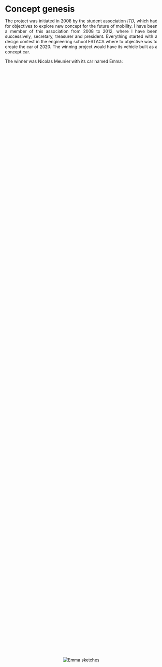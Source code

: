 <!--
.. title: Emma
.. slug: emma
.. date: 2019-10-31 15:57:03 UTC+08:00
.. tags: 
.. category: 
.. link: 
.. description: Emma: an urban electric vehicle
.. type: text
-->

<style>
* {
    margin: 0;
    padding: 0;
}
.imgbox {
    display: grid;
    height: 100%;
}
.center-fit {
    max-width: 100%;
    max-height: 100vh;
    margin: auto;
}
.center-fit-small {
    max-width: 70%;
    max-height: 100vh;
    margin: auto;
}

</style>
<style type="text/css">
    #gallery_container {
        position: relative;
    }
    .image-block {
        position: absolute;
    }
</style>



<h1> Concept genesis </h1>

<p style="text-align: justify; text-justify: inter-word;">
The project was initiated in 2008 by the student association <i>ITD</i>, which had for objectives to explore new concept for the future of mobility. I have been a member of this association from 2008 to 2012, where I have been successively, secretary, treasurer and president. 
Everything started with a design contest in the engineering school ESTACA where to objective was to create the car of 2020. The winning project would have its vehicle built as a concept car.
</p>

The winner was Nicolas Meunier with its car named Emma:

<div class="imgbox">
	<img class="center-fit-small" src="/files/Emma_prj/Emma_drawing.png" alt="Emma sketches"/>
</div>
<br/>

<p style="text-align: justify; text-justify: inter-word;">
His concept was inspired by the Peel P50, the smallest car in the world according to Top Gear (<a href="https://youtu.be/dJfSS0ZXYdo" target="_blank"> youtube link</a>). It was designed to be an electric urban car. It won the contest as it was innovative idea and was a great challenge from an engineering point of view. 
As a reminder, the Renault Twizy was not out and its conception had not even started as well.

The objective was then for us to build this vehicle with the aim to be as close as possible as what the real vehicle could be. Sure some limitations due to the limited ressources at our disposal were obvious. But we intended to build a functional vehicle, the closest as possible to a commercialized one.
</p>

<h1> Engineering conception </h1>


<h1> Frame welding </h1>

<h3> Main frame </h3>
<p style="text-align: justify; text-justify: inter-word;">
From the CAD design, we cut, bent and weld tubes to realize the frame.
</p>

<div id="gallery_container"></div>
<div class="rows">
    <ul class="thumbnails">	
	<a href="/galleries/Frame/photo.jpg" class="thumbnail image-reference" >
            <img src="/galleries/Frame/photo.thumbnail.jpg" alt="Front part which should hold the front wheel"></a>
	<a href="/galleries/Frame/DSC00313.JPG" class="thumbnail image-reference" >
            <img src="/galleries/Frame/DSC00313.thumbnail.JPG" height="135px" alt="Frame in the middle of the process on top of the marble" style="margin: 1px 0px"></a>
	<a href="/galleries/Frame/DSC00318.JPG" class="thumbnail image-reference" >
            <img src="/galleries/Frame/DSC00318.thumbnail.JPG" height="135px" alt="Display of the archs' welding setup" style="margin: 1px 0px"></a>
	<a href="/galleries/Frame/DSC00392.JPG" class="thumbnail image-reference" >
            <img src="/galleries/Frame/DSC00392.thumbnail.JPG" height="135px" alt="Link of the wing arm with the frame" style="margin: 1px 0px"></a>
	<a href="/galleries/Frame/DSC00390.JPG" class="thumbnail image-reference" >
            <img src="/galleries/Frame/DSC00390.thumbnail.JPG" height="135px" alt="Side view of the frame" style="margin: 1px 0px"></a>
	<a href="/galleries/Frame/index.html" class="thumbnail image-reference" >
            <img src="/files/Useful_pics/More_pic.png" alt="Link to the gallery" style="margin: 1px 0px"></a>
</ul>
</div>

<h3> Swing arm </h3>
<p style="text-align: justify; text-justify: inter-word;">
The idea was integrate all the powertrain the closest to the rear wheel to provide as much space in the vehicle as possible.
We finally chose to put everything on the swing arm as it was the easiest from a vehicle architecture point of view. It had also the advantage of reducing the complexity for the chain setup and maintenance. Although from a vehicle dynamics point of view, it is obviously not the right choice given the amount of unsuspended mass. But it was a compromise we accepted for a concept car.
Therefore, the swing arm was designed to receive the electric motor, the CVT and the gear reducer. 
</p>

<div id="gallery_container"></div>
<div class="rows">
    <ul class="thumbnails">	
	<a href="/galleries/Integration_GMP/DSCF0068.JPG" class="thumbnail image-reference" >
            <img src="/galleries/Integration_GMP/DSCF0068.thumbnail.JPG" alt="Cutting some metals with an angle grinder"></a>
	<a href="/galleries/Integration_GMP/DSCF0058.JPG" class="thumbnail image-reference" >
            <img src="/galleries/Integration_GMP/DSCF0058.thumbnail.JPG" height="135px" alt="Welding of stiffeners on the motor supporting plate" style="margin: 1px 0px"></a>
	<a href="/galleries/Integration_GMP/DSCF0078.JPG" class="thumbnail image-reference" >
            <img src="/galleries/Integration_GMP/DSCF0078.thumbnail.JPG" height="135px" alt="Swing arm finished" style="margin: 1px 0px"></a>
	<a href="/galleries/Integration_GMP/DSCF0400.JPG" class="thumbnail image-reference" >
            <img src="/galleries/Integration_GMP/DSCF0400.thumbnail.JPG" height="135px" alt="Swing arm painted and equipped with all the components" style="margin: 1px 0px"></a>
	<a href="/galleries/Integration_GMP/DSCF0402.JPG" class="thumbnail image-reference" >
            <img src="/galleries/Integration_GMP/DSCF0402.thumbnail.JPG" height="135px" alt="Powertrain assembled on the swing arm" style="margin: 1px 0px"></a>
	<a href="/galleries/Integration_GMP/index.html" class="thumbnail image-reference" >
            <img src="/files/Useful_pics/More_pic.png" alt="Link to the gallery" style="margin: 1px 0px"></a>
</ul>
</div>

<h1> Creation of the Body Master </h1>
<p style="text-align: justify; text-justify: inter-word;">
The bodywork started with the installation of wooden boxes, fixed to the the frame. The idea was to creatte the boday around the frame to be sure it will fit. Indeed, it was possible to check the suspension wheel course and make sure any body parts were in the way.
</p>

<div id="gallery_container"></div>
<div class="rows">
    <ul class="thumbnails">	
	<a href="/galleries/Bodywork_Wood/Front_box.jpg" class="thumbnail image-reference" >
            <img src="/galleries/Bodywork_Wood/Front_box.thumbnail.jpg" alt="Front wooden box"></a>
	<a href="/galleries/Bodywork_Wood/Wooden_bottom_box.jpg" class="thumbnail image-reference" >
            <img src="/galleries/Bodywork_Wood/Wooden_bottom_box.thumbnail.jpg" alt="Bottom wooden box"></a>
	<a href="/galleries/Bodywork_Wood/Wooden_main_box.jpg" class="thumbnail image-reference" >
            <img src="/galleries/Bodywork_Wood/Wooden_main_box.thumbnail.jpg" alt="Main volume"></a>
	<a href="/galleries/Bodywork_Wood/Wooden_back_box.jpg" class="thumbnail image-reference" >
            <img src="/galleries/Bodywork_Wood/Wooden_back_box.thumbnail.jpg" alt="Back wooden box "></a>
	<a href="/galleries/Bodywork_Wood/Side_view.jpg" class="thumbnail image-reference" >
            <img src="/galleries/Bodywork_Wood/Side_view.thumbnail.jpg" alt="Three-quarters_view, wooden boxes inside the frame"></a>
	<a href="/galleries/Bodywork_Wood/Three-quarters_view.jpg" class="thumbnail image-reference" >
            <img src="/galleries/Bodywork_Wood/Three-quarters_view.thumbnail.jpg" alt="Side_view, wooden boxes inside the frame"></a>
</ul>
</div>

<p style="text-align: justify; text-justify: inter-word;">
Second phase of the master's creation was to cut layers of foam according to body sections. First, the sections, previously prepared on CAD, were printed on paper and cut. They were then drawn on a first layer of foam. Then, each layer were doubled to get the symetrical section at each cut. A rough section cutting was made with a band saw and finished precisely with a lathe-mounted disk sander.
As it was chosen to build the master around the frame to make sure that it will fit in the end, a long session of adjustment of the sections were made manually to allow them to fit onto the wooden boxes. Then, a first squeezing of the section was made to make sure evyrthing fits and being able to mark the position of the sections on the wood. Then, one by one were glued on the wooden boxes with putty. In this phase, a setting plate was made to provide a reference for the curve of the body. It was useful to make sure the sections are well placed and also to have a reference later during the sanding.
</p>


<div id="gallery_container"></div>
<div class="rows">
    <ul class="thumbnails">	
	<a href="/galleries/Foam_Sections/DSCF0095.JPG" class="thumbnail image-reference" >
            <img src="/galleries/Foam_Sections/DSCF0095.thumbnail.JPG" height="135px" alt="Drawings of the body with the sections, side and top view" style="margin: 1px 0px"></a>
	<a href="/galleries/Foam_Sections/DSCF0089.JPG" class="thumbnail image-reference" >
            <img src="/galleries/Foam_Sections/DSCF0089.thumbnail.JPG" alt="Section drawn on the foam" style="margin: 1px 0px"></a>
	<a href="/galleries/Foam_Sections/DSCF0123.JPG" class="thumbnail image-reference" >
            <img src="/galleries/Foam_Sections/DSCF0123.thumbnail.JPG" alt="Foam sections prepared and attached by pairs to provide symetrical sides" style="margin: 1px 0px"></a>
	<a href="/galleries/Foam_Sections/DSCF0131.JPG" class="thumbnail image-reference" >
            <img src="/galleries/Foam_Sections/DSCF0131.thumbnail.JPG" alt="Rough cut of the sections with the band saw"style="margin: 1px 0px"></a>
	<a href="/galleries/Foam_Sections/DSCF0160.JPG" class="thumbnail image-reference" >
            <img src="/galleries/Foam_Sections/DSCF0160.thumbnail.JPG" alt="Finishing the sections with lathe-mounted disk sander"></a>
	<a href="/galleries/Foam_Sections/DSCF0137.JPG" class="thumbnail image-reference" >
            <img src="/galleries/Foam_Sections/DSCF0137.thumbnail.JPG" alt="First positionning of the side sections"></a>
	<a href="/galleries/Foam_Sections/DSCF0204.JPG" class="thumbnail image-reference" >
            <img src="/galleries/Foam_Sections/DSCF0204.thumbnail.JPG" alt="Most of the sections are ready and fit on the frame"></a>
	<a href="/galleries/Foam_Sections/DSCF0220.JPG" class="thumbnail image-reference" >
            <img src="/galleries/Foam_Sections/DSCF0220.thumbnail.JPG" alt="Preparation of the putty to do the collage"></a>
	<a href="/galleries/Foam_Sections/DSCF0226.JPG" class="thumbnail image-reference" >
            <img src="/galleries/Foam_Sections/DSCF0226.thumbnail.JPG" alt="After being placed on the frame, the sections are maintained together during the drying of the putty"></a>
	<a href="/galleries/Foam_Sections/DSCF0302.JPG" class="thumbnail image-reference" >
            <img src="/galleries/Foam_Sections/DSCF0302.thumbnail.JPG" height="135px" alt="All the sections are fixed one to another (1)"></a>
	<a href="/galleries/Foam_Sections/DSCF0298.JPG" class="thumbnail image-reference" >
            <img src="/galleries/Foam_Sections/DSCF0298.thumbnail.JPG" alt="All the sections are fixed one to another (2)" style="margin: 1px 0px"></a>
	<a href="/galleries/Foam_Sections/index.html" class="thumbnail image-reference" >
            <img src="/files/Useful_pics/More_pic.png" alt="Link to the gallery" style="margin: 1px 0px"></a>
</ul>
</div>

<p style="text-align: justify; text-justify: inter-word;">
Third phase consists in the sanding of the foam, to create the final shape of the body. The blue and black paint are here to highlight the part to sand, as the two neighboring sections should be continuous.
</p>

<div id="gallery_container"></div>
<div class="rows">
    <ul class="thumbnails">	
	<a href="/galleries/Foam_sanding/DSCF0326.JPG" class="thumbnail image-reference" >
            <img src="/galleries/Foam_sanding/DSCF0326.thumbnail.JPG" height="135px" alt="Left side view, half sanding" style="margin: 1px 0px"></a>
	<a href="/galleries/Foam_sanding/DSCF0324.JPG" class="thumbnail image-reference" >
            <img src="/galleries/Foam_sanding/DSCF0324.thumbnail.JPG" alt="Back view, half sanding" style="margin: 1px 0px"></a>
	<a href="/galleries/Foam_sanding/DSCF0333.JPG" class="thumbnail image-reference" >
            <img src="/galleries/Foam_sanding/DSCF0333.thumbnail.JPG" alt="Front view in the middle of the sanding process" style="margin: 1px 0px"></a>
	<a href="/galleries/Foam_sanding/DSCF0342.JPG" class="thumbnail image-reference" >
            <img src="/galleries/Foam_sanding/DSCF0342.thumbnail.JPG" alt="Front view" style="margin: 1px 0px"></a>
	<a href="/galleries/Foam_sanding/DSCF0350.JPG" class="thumbnail image-reference" >
            <img src="/galleries/Foam_sanding/DSCF0350.thumbnail.JPG" alt="Side view at the end of sanding" style="margin: 1px 0px"></a>
	<a href="/galleries/Foam_sanding/index.html" class="thumbnail image-reference" >
            <img src="/files/Useful_pics/More_pic.png" alt="Link to the gallery" style="margin: 1px 0px"></a>
</ul>
</div>

<p style="text-align: justify; text-justify: inter-word;">
After the shape of the body was finalized, a layer of glass fiber was applied on the foam. The objective was to have a robust master to create the mold of the body. A copy of the windshield in resin was also made to avoid modeling this part in the foam. 
First, putty has been applied on the section's junctions to make sure that they are not seen on the master. Then, glassfiber layers were cutted and placed on the different surfaces of the vehicule. The resin was applied and debubblizer was used to remove any potential air bubbles. The resin application should be fast to have a uniform thickness. 
</p>

<div id="gallery_container"></div>
<div class="rows">
    <ul class="thumbnails">	
	<a href="/galleries/Master_glassfiber/DSCF0359.JPG" class="thumbnail image-reference" >
            <img src="/galleries/Master_glassfiber/DSCF0359.thumbnail.JPG" height="135px" alt="Putty application to mask the sections' junctions (Front)" style="margin: 1px 0px"></a>
	<a href="/galleries/Master_glassfiber/DSCF0370.JPG" class="thumbnail image-reference" >
            <img src="/galleries/Master_glassfiber/DSCF0370.thumbnail.JPG" height="135px" alt="Fiber glass cutted and placed on the hood, roof and hatchback" style="margin: 1px 0px"></a>
	<a href="/galleries/Master_glassfiber/DSCF0372.JPG" class="thumbnail image-reference" >
            <img src="/galleries/Master_glassfiber/DSCF0372.thumbnail.JPG" height="135px" alt="Fiber glass cutted and placed on the hood, roof and hatchback (front)" style="margin: 1px 0px"></a>
	<a href="/galleries/Master_glassfiber/DSCF0386.JPG" class="thumbnail image-reference" >
            <img src="/galleries/Master_glassfiber/DSCF0386.thumbnail.JPG" height="135px" alt="Application of the resin with a brush and debubblizer to remove the air bubbles" style="margin: 1px 0px"></a>
	<a href="/galleries/Master_glassfiber/DSCF0388.JPG" class="thumbnail image-reference" >
            <img src="/galleries/Master_glassfiber/DSCF0388.thumbnail.JPG" height="135px" alt="The resin has been applied, need to wait to dry..." style="margin: 1px 0px"></a>
	<a href="/galleries/Master_glassfiber/index.html" class="thumbnail image-reference" >
            <img src="/files/Useful_pics/More_pic.png" alt="Link to the gallery" style="margin: 1px 0px"></a>
</ul>
</div>

<h1> Public presentation at the Paris Motor Show 2010 </h1>

<p style="text-align: justify; text-justify: inter-word;">
The vehicle was presented for the first time to the public at the Paris Motor Show 2010 on the ESTACA booth. As the fabrication of the Master was longer than expected, a presentation in an intermediate stat was decided. Therefore, the fiberglass was painted in the vehicle color and some tape were placed on the vehicle to highlight the lines. The Powertrain was mounted on the vehicle to give a complete external outlook. 
</p>

<div id="gallery_container"></div>
<div class="rows">
    <ul class="thumbnails">	
	<a href="/galleries/Status_mondial2010/DSCF0436.JPG" class="thumbnail image-reference" >
            <img src="/galleries/Status_mondial2010/DSCF0436.JPG" height="162px" alt="Side of the car" style="margin: 1px 0px"></a>
	<a href="/galleries/Status_mondial2010/DSCF0438.JPG" class="thumbnail image-reference" >
            <img src="/galleries/Status_mondial2010/DSCF0438.JPG" height="162px" alt="Front, with a tentative design of the headlight" style="margin: 1px 0px"></a>
	<a href="/galleries/Status_mondial2010/DSCF0756.JPG" class="thumbnail image-reference" >
            <img src="/galleries/Status_mondial2010/DSCF0756.JPG" height="162px" alt="Side of the car (2)" style="margin: 1px 0px"></a>
	<a href="/galleries/Status_mondial2010/DSCF0755.JPG" class="thumbnail image-reference" >
            <img src="/galleries/Status_mondial2010/DSCF0755.JPG" height="162px" alt="Three quarter back" style="margin: 1px 0px"></a>
	<a href="/galleries/Status_mondial2010/DSCF0754.JPG" class="thumbnail image-reference" >
            <img src="/galleries/Status_mondial2010/DSCF0754.JPG" height="162px" alt="Side of the car (3)" style="margin: 1px 0px"></a>
</ul>
</div>


<h1> Public presentation at the Paris Motor Show 2012 </h1>

<p style="text-align: justify; text-justify: inter-word;">
As the bodywork was completed, the final external look of the car was unveiled at the Paris Motor Show 2012. As a particularity of the car, it had only one door. As a one seater, two are not needed and it simplified the realization of the body, with less moving part to adjust. The lenticular headlights were also installed.
</p>

<div style="width: 100%; display: table;">
    <div style="display: table-row; position: right;">
        <div style="width: 59.16%; display: table-cell;"> 
		<a href="/galleries/Status_mondial2012/P1000910.JPG" class="thumbnail image-reference" title="Three quarter front left">
		    <img src="/galleries/Status_mondial2012/P1000910.JPG" alt="Three quarter front left" style="margin: 2px -4px"></a>
	</div>
        <div style="display: table-cell; vertical-align: top;" > 
		<div id="gallery_container"></div>
		<div class="rows">
		    <ul class="thumbnails">	
			<a href="/galleries/Status_mondial2012/P1000911.JPG" class="thumbnail image-reference" title="Left side with the door">
			    <img src="/galleries/Status_mondial2012/P1000911.JPG" width=48% alt="Left side with the door" style="margin: 1px 0px"></a>
			<a href="/galleries/Status_mondial2012/P1010022.JPG" class="thumbnail image-reference" title="Front">
			    <img src="/galleries/Status_mondial2012/P1010022.JPG" width=48% alt="Front" style="margin: 1px 0px"></a>
			<a href="/galleries/Status_mondial2012/P1000912.JPG" class="thumbnail image-reference" title="Three quarter front right">
			    <img src="/galleries/Status_mondial2012/P1000912.JPG" width=48% alt="Three quarter front right" style="margin: 1px 0px"></a>
			<a href="/galleries/Status_mondial2012/P1000913.JPG" class="thumbnail image-reference" title="Three quarter back right">
			    <img src="/galleries/Status_mondial2012/P1000913.JPG" width=48% alt="Three quarter back right" style="margin: 1px 0px"></a>
			<a href="/galleries/Status_mondial2012/P1010023.JPG" class="thumbnail image-reference" title="Three quarter front left (2)">
			    <img src="/galleries/Status_mondial2012/P1010023.JPG" width=48% alt="Three quarter front left (2)" style="margin: 1px 0px"></a>
			<a href="/galleries/Status_mondial2012/P1010024.JPG" class="thumbnail image-reference" title="Back">
			    <img src="/galleries/Status_mondial2012/P1010024.JPG" width=48% alt="Back"  style="margin: 1px 0px"></a>
		</ul>
		</div>
	</div>
    </div>
</div>


	
<h1> Acknowledgments </h1>

<h3> Partners </h3>

<!--img class="center-fit-small" src="/files/Emma_prj/indus_partners/indus_partners_all.png" alt="logos partners"/-->
<table style="width:100%">
	<tr>
	   <th> <img src="/files/Emma_prj/indus_partners/Estaca.png" width="200" alt="ESTACA logo"/> </th>
	   <th>	<img src="/files/Emma_prj/indus_partners/Gruau.png" width="220" alt="Gruau logo"/> </th>
	   <th>	<img src="/files/Emma_prj/indus_partners/saft.png" width="140" alt="Saft logo"/> </th>
	   <th>	<img src="/files/Emma_prj/indus_partners/CVTech.jpg" width="180" alt="CVTech logo"/> </th>
	</tr>
</table>

<table style="width:100%">
	<tr>
	   <th> <img src="/files/Emma_prj/indus_partners/Sefi.jpg" width="160" alt="Sefi logo"/> </th>
	   <th>	<img src="/files/Emma_prj/indus_partners/FAAR.jpg" width="200" alt="FAAR Industry logo"/> </th>
	   <th>	<img src="/files/Emma_prj/indus_partners/boullier.png" width="160" alt="Ets Boullier logo"/> </th>
	</tr>
</table>

<h3> People involved </h3>

<dl>
  <dt><b>ITD team members:</b></dt>
	<dd>- Valentin Magnier</dd>
	<dd>- Alexandre Barat</dd>
	<dd>- Jean-François Navillod</dd>
	<dd>- Raphaël  Da Silva</dd>
	<dd>- Quentin Montaigne</dd>
	<dd>- Thomas Halgrain</dd>
	<dd>- Guillaume Blanchard</dd>
	<dd>- Kévin Soccol</dd>
	<dd>- Antoine Simon</dd>
	<dd>- Hervé Denouault</dd>
	<dd>- ...</dd>
   <dt><b>Gruau's team for their help in the bodywork:</b></dt>
	<dd>- Alain Halbert</dd>	
	<dd>- Cyril Chauvin</dd>
	<dd>- Patrick Jacob</dd>
	<dd>- ...</dd>
</dl> 





